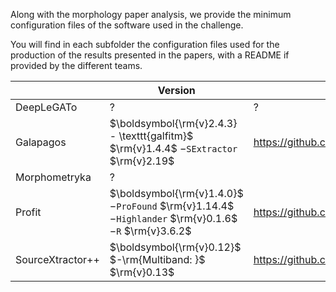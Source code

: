 Along with the morphology paper analysis, we provide the minimum configuration files of the software used in the challenge. 

You will find in each subfolder the configuration files used for the production of the results presented in the papers, with a README if provided by the different teams. 

|  	| Version 	| Git 	|
|---	|---	|---	|
| DeepLeGATo 	| ? 	| ? 	|
| Galapagos 	| $\boldsymbol{\rm{v}2.4.3}  - \texttt{galfitm}$  $\rm{v}1.4.4$  $- \texttt{SExtractor}$  $\rm{v}2.19$ 	| https://github.com/MegaMorph/galapagos 	|
| Morphometryka 	| ? 	|  	|
| Profit 	| $\boldsymbol{\rm{v}1.4.0}$  $- \texttt{ProFound}$  $\rm{v}1.14.4$	$- \texttt{Highlander}$  $\rm{v}0.1.6$ $- \texttt{R}$  $\rm{v}3.6.2$| https://github.com/asgr/ProFound 	|
| SourceXtractor++ 	| $\boldsymbol{\rm{v}0.12}$ $-\rm{Multiband: }$ $\rm{v}0.13$ 	| https://github.com/astrorama/SourceXtractorPlusPlus 	|